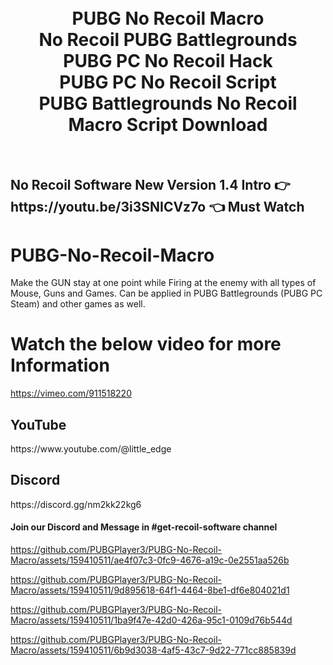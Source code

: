 
<h1 align="center">
  <br>
  PUBG No Recoil Macro
  <br>
  No Recoil PUBG Battlegrounds
  <br>
  PUBG PC No Recoil Hack
  <br>
  PUBG PC No Recoil Script
  <br>
  PUBG Battlegrounds No Recoil Macro Script Download
</h1>

<br>
<h2>No Recoil Software New Version 1.4 Intro  👉 https://youtu.be/3i3SNICVz7o 👈 Must Watch</h2>

# PUBG-No-Recoil-Macro
Make the GUN stay at one point while Firing at the enemy with all types of Mouse, Guns and Games. Can be applied in PUBG Battlegrounds (PUBG PC Steam) and other games as well.

# Watch the below video for more Information
https://vimeo.com/911518220

<h2>YouTube</h2>
https://www.youtube.com/@little_edge
<br>
<h2>Discord</h2>
https://discord.gg/nm2kk22kg6
<h4>Join our Discord and Message in #get-recoil-software channel</h4>

https://github.com/PUBGPlayer3/PUBG-No-Recoil-Macro/assets/159410511/ae4f07c3-0fc9-4676-a19c-0e2551aa526b


https://github.com/PUBGPlayer3/PUBG-No-Recoil-Macro/assets/159410511/9d895618-64f1-4464-8be1-df6e804021d1


https://github.com/PUBGPlayer3/PUBG-No-Recoil-Macro/assets/159410511/1ba9f47e-42d0-426a-95c1-0109d76b544d


https://github.com/PUBGPlayer3/PUBG-No-Recoil-Macro/assets/159410511/6b9d3038-4af5-43c7-9d22-771cc885839d













